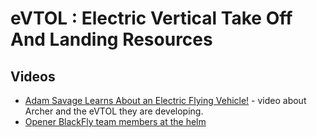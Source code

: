 # eVTOL : Electric Vertical Take Off And Landing Resources

## Videos

* [Adam Savage Learns About an Electric Flying Vehicle!](https://www.youtube.com/watch?v=JSa45VmL6yg) - video about Archer and the eVTOL they are developing.
* [Opener BlackFly team members at the helm](https://www.youtube.com/watch?v=HBB_1rO6TVo)
